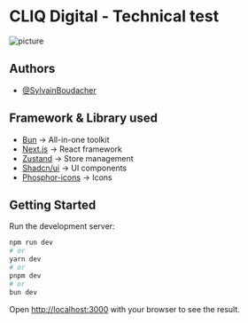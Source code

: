 # CLIQ Digital - Technical test

![picture](https://i.imgur.com/VJq1yn6.png)

## Authors

- [@SylvainBoudacher](https://github.com/SylvainBoudacher)

## Framework & Library used

- [Bun](https://bun.sh/) -> All-in-one toolkit
- [Next.js](https://nextjs.org/) -> React framework
- [Zustand](https://zustand-demo.pmnd.rs/) -> Store management
- [Shadcn/ui](https://ui.shadcn.com/) -> UI components
- [Phosphor-icons](https://phosphoricons.com/) -> Icons

## Getting Started

Run the development server:

```bash
npm run dev
# or
yarn dev
# or
pnpm dev
# or
bun dev
```

Open [http://localhost:3000](http://localhost:3000) with your browser to see the result.
